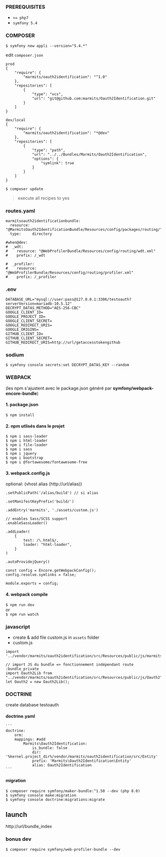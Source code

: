 ### PREREQUISITES
- `>= php7`
- `symfony 5.4`

### COMPOSER
`$ symfony new appli --version="5.4.*"`

edit `composer.json`
```
prod
{
    "require": {
        "marmits/oauth2identification": "^1.0"
    },  
    "repositories": [
        {
            "type": "vcs",
            "url": "git@github.com:marmits/Oauth2Identification.git"
        }
    ]
}

dev/local
{
    "require": {
        "marmits/oauth2identification": "*@dev"
    },  
    "repositories": [
        {
            "type": "path",
            "url": "../../Bundles/Marmits/Oauth2Identification",
            "options": {
                "symlink": true
            }
        }
    ]
}
```
`$ composer update`

> execute all recipes to yes



### routes.yaml
```
marmitsoauth2identificationbundle:
  resource: "@MarmitsOauth2IdentificationBundle/Resources/config/packages/routing/"
  type:     directory

#when@dev:
#  _wdt:
#    resource: "@WebProfilerBundle/Resources/config/routing/wdt.xml"
#    prefix: /_wdt

#  _profiler:
#    resource: "@WebProfilerBundle/Resources/config/routing/profiler.xml"
#    prefix: /_profiler

```


### .env
```
DATABASE_URL="mysql://user:pass@127.0.0.1:3306/testoauth?serverVersion=mariadb-10.5.12"
DECRYPT_DATAS_METHOD="AES-256-CBC"
GOOGLE_CLIENT_ID=
GOOGLE_PROJECT_ID=
GOOGLE_CLIENT_SECRET=
GOOGLE_REDIRECT_URIS=
GOOGLE_ORIGINS=
GITHUB_CLIENT_ID=
GITHUB_CLIENT_SECRET=
GITHUB_REDIRECT_URIS=http://url/getaccesstokengithub
```

### sodium
`$ symfony console secrets:set DECRYPT_DATAS_KEY --random`


### WEBPACK 
(les npm s'ajustent avec le package.json généré par **symfony/webpack-encore-bundle**)
#### 1. package.json
`$ npm install`

#### 2. npm utlisés dans le projet
```
$ npm i sass-loader
$ npm i html-loader
$ npm i file-loader
$ npm i sass
$ npm i jquery
$ npm i bootstrap
$ npm i @fortawesome/fontawesome-free
```

#### 3. webpack.config.js
optional: (vhost alias (http://url/alias))
```
.setPublicPath('/alias/build') // si alias

.setManifestKeyPrefix('build/')
```

```
.addEntry('marmits', './assets/custom.js')

// enables Sass/SCSS support
.enableSassLoader()

.addLoader(
    {
        test: /\.html$/,
        loader: "html-loader",
    }
)

.autoProvidejQuery()

const config = Encore.getWebpackConfig();
config.resolve.symlinks = false;

module.exports = config;
```
#### 4. webpack compile
`$ npm run dev`  
or  
`$ npm run watch`


### javascript
- create & add file custom.js in `assets` folder
- custom.js
```
import '../vendor/marmits/oauth2identification/src/Resources/public/js/marmitsgoogle';

// import JS du bundle => fonctionnement indépendant route :bundle_private
import Oauth2Lib from "../vendor/marmits/oauth2identification/src/Resources/public/js/Oauth2"
let Oauth2 = new Oauth2Lib();
```
   


### DOCTRINE
create database testoauth
#### doctrine.yaml
    ```
    doctrine:
        orm:
        mappings: #add
            Marmits\Oauth2Identification:
                is_bundle: false
                dir: '%kernel.project_dir%/vendor/marmits/oauth2identification/src/Entity'
                prefix: 'Marmits\Oauth2Identification\Entity'
                alias: Oauth2Identification
    ```
####  migration   
```
$ composer require symfony/maker-bundle:^1.50 --dev (php 8.0)
$ symfony console make:migration
$ symfony console doctrine:migrations:migrate
```

## launch
http://url/bundle_index

### bonus dev
`$ composer require symfony/web-profiler-bundle --dev`